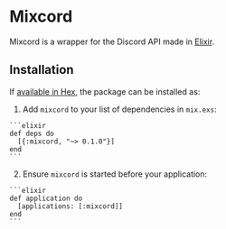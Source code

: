 # Mixcord

Mixcord is a wrapper for the Discord API made in [Elixir](http://elixir-lang.org/).

## Installation

If [available in Hex](https://hex.pm/docs/publish), the package can be installed as:

  1. Add `mixcord` to your list of dependencies in `mix.exs`:

    ```elixir
    def deps do
      [{:mixcord, "~> 0.1.0"}]
    end
    ```

  2. Ensure `mixcord` is started before your application:

    ```elixir
    def application do
      [applications: [:mixcord]]
    end
    ```

